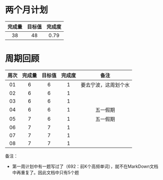 # 两个月计划

| 完成量 | 目标值 | 完成度 |
| :----: | :----: | :----: |
|   38   |   48   |  0.79  |

# 周期回顾

| 周次 | 完成量 | 目标值 | 完成度 |         备注         |
| :--: | :----: | :----: | :----: | :------------------: |
|  01  |   6    |   6    |   1    | 要去宁波，这周划个水 |
|  02  |   6    |   6    |   1    |                      |
|  03  |   6    |   6    |   1    |                      |
|  04  |   6    |   6    |   1    |       五一假期       |
|  05  |   7    |   6    |   1    |       五一假期       |
|  06  |   7    |   7    |   1    |                      |
|  07  |   7    |   7    |   1    |                      |
|  08  |   7    |   7    |   1    |                      |

备注：

- 第一周计划中有一题写过了（692：前K个高频单词），就不在MarkDown文档中再重复了。因此文档中只有5个题


